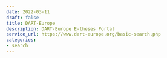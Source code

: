 ```yaml
---
date: 2022-03-11
draft: false
title: DART-Europe
description: DART-Europe E-theses Portal
service_url: https://www.dart-europe.org/basic-search.php
categories:
- search
---
```



